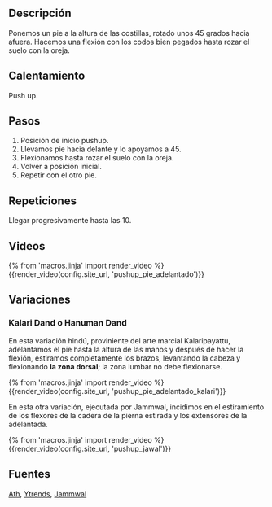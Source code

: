 ## Descripción

Ponemos un pie a la altura de las costillas, rotado unos 45 grados hacia afuera. Hacemos una flexión con los codos bien pegados hasta rozar el suelo con la oreja.

## Calentamiento

Push up.

## Pasos

1. Posición de inicio pushup.
2. Llevamos pie hacia delante y lo apoyamos a 45.
3. Flexionamos hasta rozar el suelo con la oreja.
4. Volver a posición inicial.
5. Repetir con el otro pie.

## Repeticiones

Llegar progresivamente hasta las 10.

## Videos

{% from 'macros.jinja' import render_video %}
{{render_video(config.site_url, 'pushup_pie_adelantado')}}

## Variaciones

### Kalari Dand o Hanuman Dand

En esta variación hindú, proviniente del arte marcial Kalaripayattu, adelantamos el pie hasta la altura de las manos y después de hacer la flexión, estiramos completamente los brazos, levantando la cabeza y flexionando **la zona dorsal**; la zona lumbar no debe flexionarse.

{% from 'macros.jinja' import render_video %}
{{render_video(config.site_url, 'pushup_pie_adelantado_kalari')}}

En esta otra variación, ejecutada por Jammwal, incidimos en el estiramiento de los flexores de la cadera de la pierna estirada y los extensores de la adelantada.

{% from 'macros.jinja' import render_video %}
{{render_video(config.site_url, 'pushup_jawal')}}

## Fuentes

[Ath](/varios/fuentes/#ath), [Ytrends](/varios/fuentes/#ytrends), [Jammwal](/varios/fuentes/#jamm)

